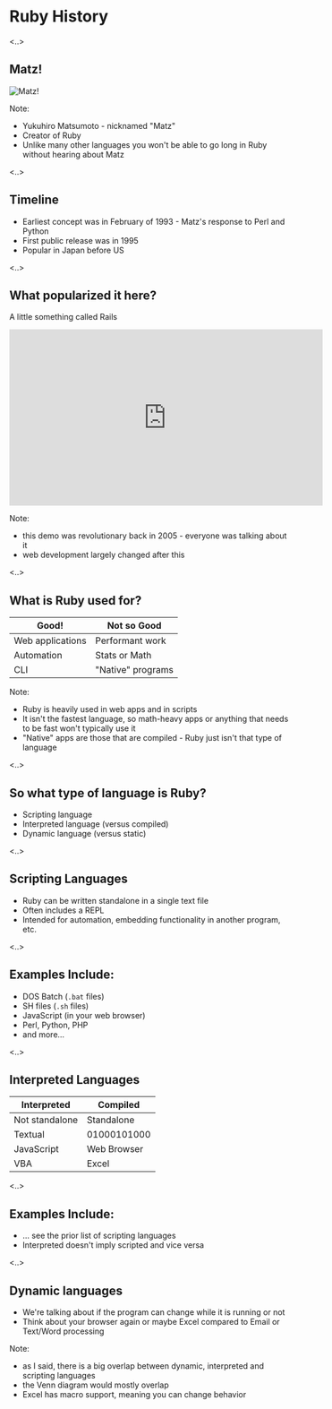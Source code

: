 # Ruby History

<..>

## Matz!

![Matz!](images/matz.jpg)

Note:
- Yukuhiro Matsumoto - nicknamed "Matz"
- Creator of Ruby
- Unlike many other languages you won't be able to go long in Ruby without hearing about Matz

<..>

## Timeline

* Earliest concept was in February of 1993 - Matz's response to Perl and Python
* First public release was in 1995
* Popular in Japan before US

<..>

## What popularized it here?

A little something called Rails <!-- .element class="fragment" -->

<iframe width="560" height="315" src="https://www.youtube.com/embed/Gzj723LkRJY" frameborder="0" allowfullscreen class="fragment"></iframe>

Note:
- this demo was revolutionary back in 2005 - everyone was talking about it
- web development largely changed after this

<..>

## What is Ruby used for?

| Good!            | Not so Good       |
| ---------------- | ----------------- |
| Web applications | Performant work   |
| Automation       | Stats or Math     |
| CLI              | "Native" programs |

Note:
- Ruby is heavily used in web apps and in scripts
- It isn't the fastest language, so math-heavy apps or anything that needs to be fast won't typically use it
- "Native" apps are those that are compiled - Ruby just isn't that type of language

<..>

## So what type of language is Ruby?

* Scripting language
* Interpreted language (versus compiled)
* Dynamic language (versus static)

<..>

## Scripting Languages

* Ruby can be written standalone in a single text file
* Often includes a REPL
* Intended for automation, embedding functionality in another program, etc.

<..>

## Examples Include:

* DOS Batch (`.bat` files)
* SH files (`.sh` files)
* JavaScript (in your web browser)
* Perl, Python, PHP
* and more...

<..>

## Interpreted Languages

| Interpreted    | Compiled    |
| -------------- | ----------- |
| Not standalone | Standalone  |
| Textual        | 01000101000 |
| JavaScript     | Web Browser |
| VBA            | Excel       |

<..>

## Examples Include:

* ... see the prior list of scripting languages
* Interpreted doesn't imply scripted and vice versa

<..>

## Dynamic languages

* We're talking about if the program can change while it is running or not
* Think about your browser again or maybe Excel compared to Email or Text/Word processing

Note:
- as I said, there is a big overlap between dynamic, interpreted and scripting languages
- the Venn diagram would mostly overlap
- Excel has macro support, meaning you can change behavior
